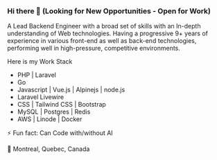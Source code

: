 ### Hi there 👋 (Looking for New Opportunities - Open for Work)

A Lead Backend Engineer with a broad set of skills with an In-depth understanding of Web technologies. Having a progressive 9+ years of experience in various front-end as well as back-end technologies, performing well in high-pressure, competitive environments.

Here is my Work Stack
- PHP | Laravel
- Go
- Javascript | Vue.js | Alpinejs | node.js
- Laravel Livewire
- CSS | Tailwind CSS | Bootstrap
- MySQL | Postgres | Redis
- AWS | Linode | Docker

⚡ Fun fact: Can Code with/without AI

📍 Montreal, Quebec, Canada

